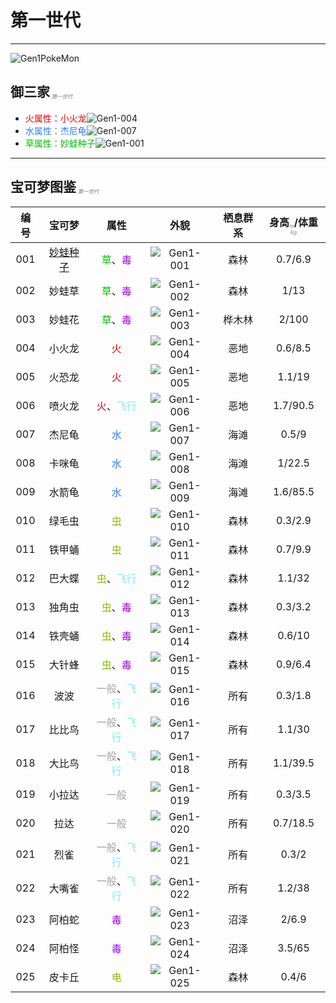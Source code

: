 # 第一世代

---

![Gen1PokeMon](/images/PokeMons/InitialPokeMon/gen1.jpg)

## 御三家<font size="1" color="#A9A9A9"><sub><i>.第一世代</i></sub></font>

* <font color="#E40000">火属性：小火龙</font>![Gen1-004](/images/PokeMons/Gen1/004.gif "小火龙")<br>
* <font color="#2B80FF">水属性：杰尼龟</font>![Gen1-007](/images/PokeMons/Gen1/007.gif "杰尼龟")<br>
* <font color="#00C000">草属性：妙蛙种子</font>![Gen1-001](/images/PokeMons/Gen1/001.gif "妙蛙种子")<br>

---

## 宝可梦图鉴<font size="1" color="#A9A9A9"><sub><i>.第一世代</i></sub></font>

|编号|宝可梦|属性|外貌|栖息群系|身高<font size="1" color="#A9A9A9"><sub><i>m</i></sub></font>/体重<font size="1" color="#A9A9A9"><sub><i>kg</i></sub></font>|
|:---:|:---:|:---:|:---:|:---:|:---:|
|001|[妙蛙种子](/images/PokeMons/Gen1/Game/001.jpg "妙蛙种子")|<font color="#00C000">草</font>、<font color="#A000E0">毒</font>|![Gen1-001](/images/PokeMons/Gen1/001.gif "妙蛙种子")|森林|0.7/6.9|
|002|妙蛙草|<font color="#00C000">草</font>、<font color="#A000E0">毒</font>|![Gen1-002](/images/PokeMons/Gen1/002.gif "妙蛙草")|森林|1/13|
|003|妙蛙花|<font color="#00C000">草</font>、<font color="#A000E0">毒</font>|![Gen1-003](/images/PokeMons/Gen1/003.gif "妙蛙花")|桦木林|2/100|
|004|小火龙|<font color="#E40000">火</font>|![Gen1-004](/images/PokeMons/Gen1/004.gif "小火龙")|恶地|0.6/8.5|
|005|火恐龙|<font color="#E40000">火</font>|![Gen1-005](/images/PokeMons/Gen1/005.gif "火恐龙")|恶地|1.1/19|
|006|喷火龙|<font color="#E40000">火</font>、<font color="#7EE7FF">飞行</font>|![Gen1-006](/images/PokeMons/Gen1/006.gif "喷火龙")|恶地|1.7/90.5|
|007|杰尼龟|<font color="#2B80FF">水</font>|![Gen1-007](/images/PokeMons/Gen1/007.gif "杰尼龟")|海滩|0.5/9|
|008|卡咪龟|<font color="#2B80FF">水</font>|![Gen1-008](/images/PokeMons/Gen1/008.gif "卡咪龟")|海滩|1/22.5|
|009|水箭龟|<font color="#2B80FF">水</font>|![Gen1-009](/images/PokeMons/Gen1/009.gif "水箭龟")|海滩|1.6/85.5|
|010|绿毛虫|<font color="#8ABC00">虫</font>|![Gen1-010](/images/PokeMons/Gen1/010.gif "绿毛虫")|森林|0.3/2.9|
|011|铁甲蛹|<font color="#8ABC00">虫</font>|![Gen1-011](/images/PokeMons/Gen1/011.gif "铁甲蛹")|森林|0.7/9.9|
|012|巴大蝶|<font color="#8ABC00">虫</font>、<font color="#7EE7FF">飞行</font>|![Gen1-012](/images/PokeMons/Gen1/012.gif "巴大蝶")|森林|1.1/32|
|013|独角虫|<font color="#8ABC00">虫</font>、<font color="#A000E0">毒</font>|![Gen1-013](/images/PokeMons/Gen1/013.gif "独角虫")|森林|0.3/3.2|
|014|铁壳蛹|<font color="#8ABC00">虫</font>、<font color="#A000E0">毒</font>|![Gen1-014](/images/PokeMons/Gen1/014.gif "铁壳蛹")|森林|0.6/10|
|015|大针蜂|<font color="#8ABC00">虫</font>、<font color="#A000E0">毒</font>|![Gen1-015](/images/PokeMons/Gen1/015.gif "大针蜂")|森林|0.9/6.4|
|016|波波|<font color="#A2A2A2">一般</font>、<font color="#7EE7FF">飞行</font>|![Gen1-016](/images/PokeMons/Gen1/016.gif "波波")|所有|0.3/1.8|
|017|比比鸟|<font color="#A2A2A2">一般</font>、<font color="#7EE7FF">飞行</font>|![Gen1-017](/images/PokeMons/Gen1/017.gif "比比鸟")|所有|1.1/30|
|018|大比鸟|<font color="#A2A2A2">一般</font>、<font color="#7EE7FF">飞行</font>|![Gen1-018](/images/PokeMons/Gen1/018.gif "大比鸟")|所有|1.1/39.5|
|019|小拉达|<font color="#A2A2A2">一般</font>|![Gen1-019](/images/PokeMons/Gen1/019.gif "小拉达")|所有|0.3/3.5|
|020|拉达|<font color="#A2A2A2">一般</font>|![Gen1-020](/images/PokeMons/Gen1/020.gif "拉达")|所有|0.7/18.5|
|021|烈雀|<font color="#A2A2A2">一般</font>、<font color="#7EE7FF">飞行</font>|![Gen1-021](/images/PokeMons/Gen1/021.gif "烈雀")|所有|0.3/2|
|022|大嘴雀|<font color="#A2A2A2">一般</font>、<font color="#7EE7FF">飞行</font>|![Gen1-022](/images/PokeMons/Gen1/022.gif "大嘴雀")|所有|1.2/38|
|023|阿柏蛇|<font color="#A000E0">毒</font>|![Gen1-023](/images/PokeMons/Gen1/023.gif "阿柏蛇")|沼泽|2/6.9|
|024|阿柏怪|<font color="#A000E0">毒</font>|![Gen1-024](/images/PokeMons/Gen1/024.gif "阿柏怪")|沼泽|3.5/65|
|025|皮卡丘|<font color="#8ABC00">电</font>|![Gen1-025](/images/PokeMons/Gen1/025.gif "皮卡丘")|森林|0.4/6|
